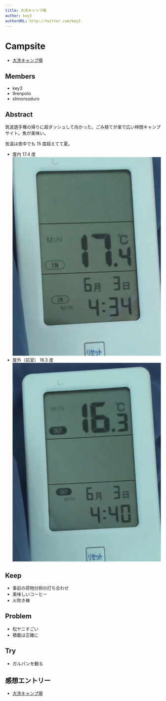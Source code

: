 ```yaml
---
title: 大洗キャンプ場
author: key3
authorURL: http://twitter.com/key3
---
```


# Campsite

* [大洗キャンプ場](http://www.oarai-camp-jo.com/)

## Members

* key3
* 9renpoto
* shinorsoduro

## Abstract

筑波選手権の帰りに超ダッシュして向かった。ごみ捨てが楽で広い林間キャンプサイト。魚が美味い。

気温は夜中でも 15 度超えてて夏。

* 屋内 17.4 度
  ![min temperature roomside](./files/IMG_2449.jpg)
* 屋外（前室） 16.3 度
  ![min temperature outside](./files/IMG_2448.jpg)

## Keep

* 事前の荷物分担の打ち合わせ
* 美味しいコーヒー
* 火吹き棒

## Problem

* 松ヤニすごい
* 積載は正確に

## Try

* ガルパンを観る

## 感想エントリー

* [大洗キャンプ場](https://9renpoto.github.io/entry/2018/06/03/oarai-campsite/)
